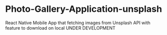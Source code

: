 # Photo-Gallery-Application-unsplash
React Native Mobile App that fetching images from Unsplash API with feature to download on local
UNDER DEVELOPMENT
